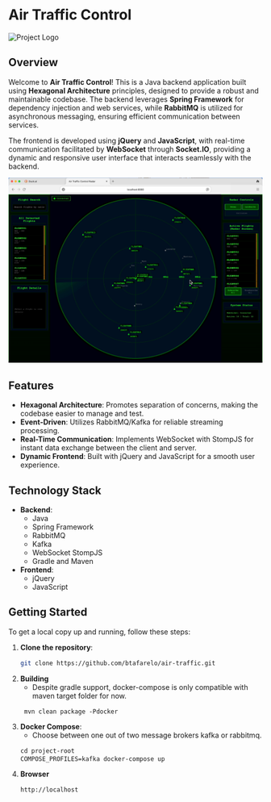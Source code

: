 # Air Traffic Control

![Project Logo](logo.png) <!-- Replace with the path to your image -->

## Overview

Welcome to **Air Traffic Control**! This is a Java backend application built using **Hexagonal Architecture** principles, designed to provide a robust and maintainable codebase. The backend leverages **Spring Framework** for dependency injection and web services, while **RabbitMQ** is utilized for asynchronous messaging, ensuring efficient communication between services.

The frontend is developed using **jQuery** and **JavaScript**, with real-time communication facilitated by **WebSocket** through **Socket.IO**, providing a dynamic and responsive user interface that interacts seamlessly with the backend.

![screenshot](screenshot.png) <!-- Replace with the path to your image -->

## Features

- **Hexagonal Architecture**: Promotes separation of concerns, making the codebase easier to manage and test.
- **Event-Driven**: Utilizes RabbitMQ/Kafka for reliable streaming processing.
- **Real-Time Communication**: Implements WebSocket with StompJS for instant data exchange between the client and server.
- **Dynamic Frontend**: Built with jQuery and JavaScript for a smooth user experience.

## Technology Stack

- **Backend**:
    - Java
    - Spring Framework
    - RabbitMQ
    - Kafka
    - WebSocket StompJS
    - Gradle and Maven
- **Frontend**:
    - jQuery
    - JavaScript

## Getting Started

To get a local copy up and running, follow these steps:

1. **Clone the repository**:
   ```bash
   git clone https://github.com/btafarelo/air-traffic.git

2. **Building**
   - Despite gradle support, docker-compose is only compatible with maven target folder for now.
   ```Building for Docker
    mvn clean package -Pdocker
   
3. **Docker Compose**:
    - Choose between one out of two message brokers kafka or rabbitmq.
   ```Docker
   cd project-root
   COMPOSE_PROFILES=kafka docker-compose up

4. **Browser**
   ```Browser
   http://localhost